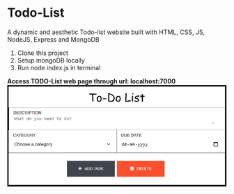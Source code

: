 # Todo-List
A dynamic and aesthetic Todo-list website built with HTML, CSS, JS, NodeJS, Express and MongoDB

1. Clone this project
2. Setup mongoDB locally
3. Run node index.js in terminal

**Access TODO-List web page through url: localhost:7000**
![Screenshot](image.png)


